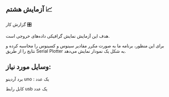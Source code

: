 آزمایش هشتم 📈
---
گزارش کار  🎛️

هدف این آزمایش نمایش گرافیکی داده‌های خروجی است. 

برای این منظور، برنامه ما به صورت مکرر مقادیر سینوس و کسینوس را محاسبه کرده و نتایج را از طریق Serial Plotter به شکل یک نمودار نمایش می‌دهد.

وسایل مورد نیاز:
---

برد آردینو uno : یک عدد

کابل رابط usb یک عدد
